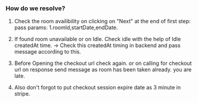### How do we resolve?

1. Check the room availibility on clicking on "Next" at the end of first step: pass params: 1.roomId,startDate,endDate.

2. If found room unavailable or on Idle. Check idle with the help of Idle createdAt time. -> Check this createdAt timing in backend and pass message according to this.

3. Before Opening the checkout url check again. or on calling for checkout url on response send message as room has been taken already. you are late.

4. Also don't forgot to put checkout session expire date as 3 minute in stripe.
